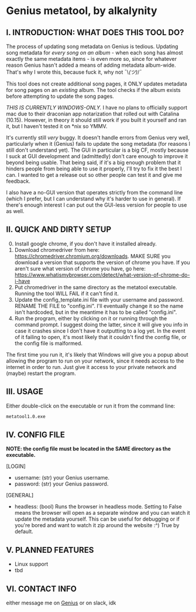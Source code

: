 # Genius metatool, by alkalynity

## I. INTRODUCTION: WHAT DOES THIS TOOL DO?

The process of updating song metadata on Genius is tedious. Updating song metadata for *every song on an album* - when each song has almost exactly the same metadata items - is even more so, since for whatever reason Genius hasn't added a means of adding metadata album-wide. That's why I wrote this, because fuck it, why not ¯\\_(ツ)_/¯

This tool does not create additional song pages, it ONLY updates metadata for song pages on an *existing* album. The tool checks if the album exists before attempting to update the song pages.

*THIS IS CURRENTLY WINDOWS-ONLY.* I have no plans to officially support mac due to their draconian app notarization that rolled out with Catalina (10.15). However, in theory it should still work if you built it yourself and ran it, but I haven't tested it on \*nix so YMMV.

It's currently still *very* buggy. It doesn't handle errors from Genius very well, particularly when it (Genius) fails to update the song metadata (for reasons I still don't understand yet). The GUI in particular is a big CF, mostly because I suck at GUI development and (admittedly) don't care enough to improve it beyond being usable. That being said, if it's a big enough problem that it hinders people from being able to use it properly, I'll try to fix it the best I can. I wanted to get a release out so other people can test it and give me feedback.

I also have a no-GUI version that operates strictly from the command line (which I prefer, but I can understand why it's harder to use in general). If there's enough interest I can put out the GUI-less version for people to use as well.

## II. QUICK AND DIRTY SETUP
0. Install google chrome, if you don't have it installed already.
1. Download chromedriver from here: https://chromedriver.chromium.org/downloads. MAKE SURE you download a version that supports the version of chrome you have. If you aren't sure what version of chrome you have, go here: https://www.whatismybrowser.com/detect/what-version-of-chrome-do-i-have
2. Put chromedriver in the same directory as the metatool executable. Running the tool WILL FAIL if it can't find it.
3. Update the config_template.ini file with your username and password. RENAME THE FILE to "config.ini". I'll eventually change it so the name isn't hardcoded, but in the meantime it has to be called "config.ini".
4. Run the program, either by clicking on it or running through the command prompt. I suggest doing the latter, since it will give you info in case it crashes since I don't have it outputting to a log yet. In the event of it failing to open, it's most likely that it couldn't find the config file, or the config file is malformed.

The first time you run it, it's likely that Windows will give you a popup about allowing the program to run on your network, since it needs access to the internet in order to run. Just give it access to your private network and (maybe) restart the program.

## III. USAGE

Either double-click on the executable or run it from the command line:
```sh
metatool1.0.exe
```

## IV. CONFIG FILE
**NOTE: the config file must be located in the SAME directory as the executable.**

[LOGIN]
* username: (str) your Genius username.
* password: (str) your Genius password.

[GENERAL]
* headless: (bool) Runs the browser in headless mode. Setting to False means the browser will open as a separate window and you can watch it update the metadata yourself. This can be useful for debugging or if you're bored and want to watch it zip around the website :^) True by default.

## V. PLANNED FEATURES
* Linux support
* tbd

## VI. CONTACT INFO
either message me on [Genius](https://genius.com/Alkalynity) or on slack, idk
